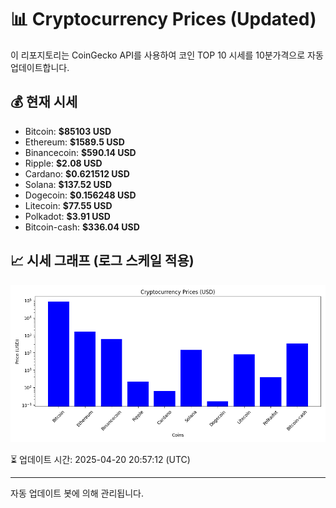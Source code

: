 
# 📊 Cryptocurrency Prices (Updated)

이 리포지토리는 CoinGecko API를 사용하여 코인 TOP 10 시세를 10분가격으로 자동 업데이트합니다.

## 💰 현재 시세
- Bitcoin: **$85103 USD**
- Ethereum: **$1589.5 USD**
- Binancecoin: **$590.14 USD**
- Ripple: **$2.08 USD**
- Cardano: **$0.621512 USD**
- Solana: **$137.52 USD**
- Dogecoin: **$0.156248 USD**
- Litecoin: **$77.55 USD**
- Polkadot: **$3.91 USD**
- Bitcoin-cash: **$336.04 USD**

## 📈 시세 그래프 (로그 스케일 적용)
![Crypto Prices](crypto_prices.png)

⏳ 업데이트 시간: 2025-04-20 20:57:12 (UTC)

---
자동 업데이트 봇에 의해 관리됩니다.
